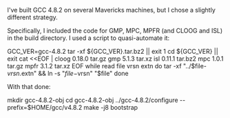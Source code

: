 I've built GCC 4.8.2 on several Mavericks machines, 
but I chose a slightly different strategy. 

Specifically, 
I included the code for GMP, MPC, MPFR (and CLOOG and ISL) in the build directory. 
I used a script to quasi-automate it:

GCC_VER=gcc-4.8.2
tar -xf ${GCC_VER}.tar.bz2 || exit 1
cd ${GCC_VER} || exit
cat <<EOF |
    cloog 0.18.0 tar.gz
    gmp 5.1.3 tar.xz
    isl 0.11.1 tar.bz2
    mpc 1.0.1 tar.gz
    mpfr 3.1.2 tar.xz
EOF
while read file vrsn extn
do
    tar -xf "../$file-$vrsn.$extn" &&
    ln -s "$file-$vrsn" "$file"
done

With that done:

mkdir gcc-4.8.2-obj
cd gcc-4.8.2-obj
../gcc-4.8.2/configure --prefix=$HOME/gcc/v4.8.2
make -j8 bootstrap
